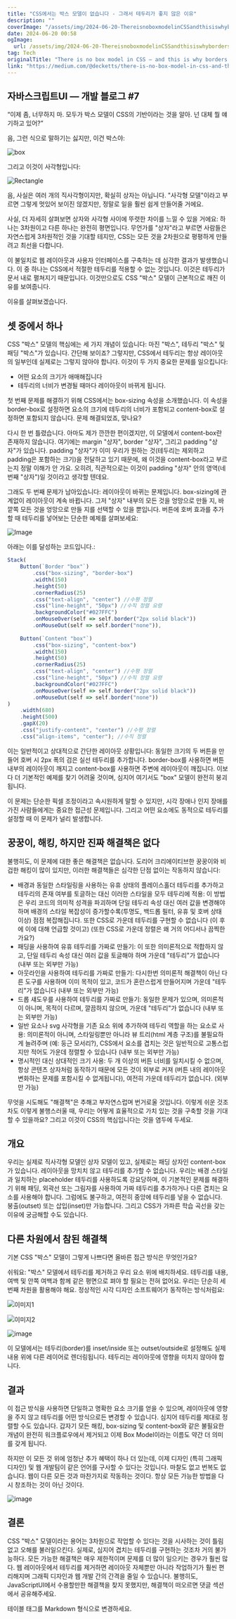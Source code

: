 ```yaml
---
title: "CSS에서는 박스 모델이 없습니다 - 그래서 테두리가 좋지 않은 이유"
description: ""
coverImage: "/assets/img/2024-06-20-ThereisnoboxmodelinCSSandthisiswhybordersareterrible_0.png"
date: 2024-06-20 00:58
ogImage: 
  url: /assets/img/2024-06-20-ThereisnoboxmodelinCSSandthisiswhybordersareterrible_0.png
tag: Tech
originalTitle: "There is no box model in CSS — and this is why borders are terrible"
link: "https://medium.com/@decketts/there-is-no-box-model-in-css-and-this-is-why-borders-are-terrible-dd7e4b736955"
---
```



## 자바스크립트UI — 개발 블로그 #7

“이제 좀, 너무하지 마. 모두가 박스 모델이 CSS의 기반이라는 것을 알아. 넌 대체 뭘 얘기하고 있어?”

음, 그런 식으로 말하기는 싫지만, 이건 박스야:

![box](/assets/img/2024-06-20-ThereisnoboxmodelinCSSandthisiswhybordersareterrible_0.png)

<div class="content-ad"></div>

그리고 이것이 사각형입니다:

![Rectangle](/assets/img/2024-06-20-ThereisnoboxmodelinCSSandthisiswhybordersareterrible_1.png)

음, 사실은 여러 개의 직사각형이지만, 확실히 상자는 아닙니다. "사각형 모델"이라고 부르면 그렇게 멋있어 보이진 않겠지만, 정말로 일을 훨씬 쉽게 만들어줄 거에요.

사실, 더 자세히 살펴보면 상자와 사각형 사이에 뚜렷한 차이를 느낄 수 있을 거에요: 하나는 3차원이고 다른 하나는 완전히 평면입니다. 무언가를 "상자"라고 부르면 사람들은 자연스럽게 3차원적인 것을 기대할 테지만, CSS는 모든 것을 2차원으로 평평하게 만들려고 최선을 다합니다.

<div class="content-ad"></div>

이 불일치로 웹 레이아웃과 사용자 인터페이스를 구축하는 데 심각한 결과가 발생했습니다. 이 중 하나는 CSS에서 적절한 테두리를 적용할 수 없는 것입니다. 이것은 테두리가 문서 내로 펼쳐지기 때문입니다. 이것만으로도 CSS "박스" 모델이 근본적으로 깨진 이유를 보여줍니다.

이유를 살펴보겠습니다.

## 셋 중에서 하나

CSS "박스" 모델의 핵심에는 세 가지 개념이 있습니다: 마진 "박스", 테두리 "박스" 및 패딩 "박스"가 있습니다. 간단해 보이죠? 그렇지만, CSS에서 테두리는 항상 레이아웃의 일부인데 실제로는 그렇지 않아야 합니다. 이것이 두 가지 중요한 문제를 일으킵니다:

<div class="content-ad"></div>

- 어떤 요소의 크기가 애매해집니다
- 테두리의 너비가 변경될 때마다 레이아웃이 바뀌게 됩니다.

첫 번째 문제를 해결하기 위해 CSS에서는 box-sizing 속성을 소개했습니다. 이 속성을 border-box로 설정하면 요소의 크기에 테두리의 너비가 포함되고 content-box로 설정하면 포함되지 않습니다. 문제 해결되었죠, 맞나요?

다시 한 번 틀렸습니다. 아마도 제가 깐깐한 편이겠지만, 이 모델에서 content-box란 존재하지 않습니다. 여기에는 margin "상자", border "상자", 그리고 padding "상자"가 있습니다. padding "상자"가 이미 우리가 원하는 것(테두리는 제외하고 padding은 포함하는 크기)을 전달하고 있기 때문에, 왜 이것을 content-box라고 부르는지 정말 이해가 안 가요. 오히려, 직관적으로는 이것이 padding "상자" 안의 영역(네 번째 "상자")일 것이라고 생각할 텐데요.

그래도 두 번째 문제가 남아있습니다: 레이아웃이 바뀌는 문제입니다. box-sizing에 관계없이 레이아웃이 계속 바뀝니다. 그저 "상자" 내부의 모든 것을 엉망으로 만들 지, 바깥쪽 모든 것을 엉망으로 만들 지를 선택할 수 있을 뿐입니다. 버튼에 호버 효과를 추가할 때 테두리를 넣어보는 단순한 예제를 살펴보세요:

<div class="content-ad"></div>


![Image](https://miro.medium.com/v2/resize:fit:1400/1*ayv0dXb1OsnY0qv6EaxxUQ.gif)

아래는 이를 달성하는 코드입니다.:

```js
Stack(
    Button(`Border "box"`)
        .css("box-sizing", "border-box")
        .width(150)
        .height(50)
        .cornerRadius(25)
        .css("text-align", "center") //수평 정렬
        .css("line-height", "50px") //수직 정렬 요령
        .backgroundColor("#027FFC")
        .onMouseOver(self => self.border("2px solid black"))
        .onMouseOut(self => self.border("none")),
        
    Button(`Content "box"`)
        .css("box-sizing", "content-box")
        .width(150)
        .height(50)
        .cornerRadius(25)
        .css("text-align", "center") //수평 정렬
        .css("line-height", "50px") //수직 정렬 요령
        .backgroundColor("#027FFC")
        .onMouseOver(self => self.border("2px solid black"))
        .onMouseOut(self => self.border("none"))
)
    .width(680)
    .height(500)
    .gapX(20)
    .css("justify-content", "center") //수평 정렬
    .css("align-items", "center"); //수직 정렬
```

이는 일반적이고 상대적으로 간단한 레이아웃 상황입니다: 동일한 크기의 두 버튼을 만들어 호버 시 2px 폭의 검은 실선 테두리를 추가합니다. border-box를 사용하면 버튼 내부의 레이아웃이 깨지고 content-box를 사용하면 주변에 레이아웃이 깨집니다. 이보다 더 기본적인 예제를 찾기 어려울 것이며, 심지어 여기서도 "box" 모델이 완전히 붕괴됩니다.


<div class="content-ad"></div>

이 문제는 단순한 픽셀 조정이라고 속시원하게 말할 수 있지만, 시각 장애나 인지 장애를 가진 사람들에게는 중요한 접근성 문제입니다. 그리고 어떤 요소에도 동적으로 테두리를 설정할 때 이 문제가 널리 발생합니다.

## 꿍꿍이, 해킹, 하지만 진짜 해결책은 없다

불행히도, 이 문제에 대한 좋은 해결책은 없습니다. 도리어 크리에이티브한 꿍꿍이와 비겁한 해킹이 많이 있지만, 이러한 해결책들은 심각한 단점 없이는 작동하지 않습니다:

- 배경과 동일한 스타일링을 사용하는 유휴 상태의 플레이스홀더 테두리를 추가하고 테두리의 존재 여부를 토글하는 대신 이러한 스타일을 모두 테두리에 적용: 이 방법은 우리 코드의 의미적 성격을 파괴하며 단일 테두리 속성 대신 여러 값을 변경해야 하며 배경의 스타일 복잡성이 증가할수록(투명도, 백드롭 필터, 유휴 및 호버 상태 이상) 점점 복잡해집니다. 또한 CSS로 가운데 테두리를 구현할 수 없습니다 (이 후에 이에 대해 언급할 것이고) (또한 CSS로 가운데 정렬은 왜 거의 어디서나 끔찍한가요?)
- 패딩을 사용하여 유휴 테두리를 가짜로 만들기: 이 또한 의미론적으로 적합하지 않고, 단일 테두리 속성 대신 여러 값을 토글해야 하며 가운데 "테두리"가 없습니다 (내부 또는 외부만 가능)
- 아웃라인을 사용하여 테두리를 가짜로 만들기: 다시한번 의미론적 해결책이 아닌 다른 도구를 사용하며 이미 목적이 있고, 코드가 혼란스럽게 만들어지며 가운데 "테두리"가 없습니다 (내부 또는 외부만 가능)
- 드롭 섀도우를 사용하여 테두리를 가짜로 만들기: 동일한 문제가 있으며, 의미론적이 아니며, 목적이 다르며, 깔끔하지 않으며, 가운데 "테두리"가 없습니다 (내부 또는 외부만 가능)
- 일반 요소나 svg 사각형을 기존 요소 위에 추가하여 테두리 역할을 하는 요소로 사용: 의미론적이 아니며, 스타일링뿐만 아니라 뷰 트리(html 계층 구조)를 불필요하게 늘려주며 (예: 둥근 모서리?), CSS에서 요소를 겹치는 것은 일반적으로 고통스럽지만 적어도 가운데 정렬할 수 있습니다 (내부 또는 외부만 가능)
- 명시적인 대신 상대적인 크기 사용: 두 개 이상의 버튼 너비를 일치시킬 수 없으며, 항상 콘텐츠 상자처럼 동작하기 때문에 모든 것이 외부로 커져 (버튼 내의 레이아웃 변화하는 문제를 포함시킬 수 없게됩니다), 여전히 가운데 테두리가 없습니다. (외부만 가능)

<div class="content-ad"></div>

무엇을 시도해도 "해결책"은 추해고 부자연스럽며 번거로울 것입니다. 이렇게 쉬운 것조차도 이렇게 불행스러울 때, 우리는 어떻게 효율적으로 가치 있는 것을 구축할 것을 기대할 수 있을까요? 그리고 이것이 CSS의 핵심입니다는 것을 염두에 두세요.

## 개요

우리는 실제로 직사각형 모델인 상자 모델이 있고, 실제로는 패딩 상자인 content-box가 있습니다. 레이아웃을 망치치 않고 테두리를 추가할 수 없습니다. 우리는 배경 스타일과 일치하는 placeholder 테두리를 사용하도록 강요당하며, 이 기본적인 문제를 해결하기 위해 패딩, 외곽선 또는 그림자를 사용하여 가짜 테두리를 추가하거나 다른 겹치는 요소를 사용해야 합니다. 그럼에도 불구하고, 여전히 중앙에 테두리를 넣을 수 없습니다. 붕출(outset) 또는 삽입(inset)만 가능합니다. 그리고 CSS가 가파른 학습 곡선을 갖는 이유에 궁금해할 수도 있습니다.

## 다른 차원에서 참된 해결책

<div class="content-ad"></div>

기본 CSS "박스" 모델이 그렇게 나쁘다면 올바른 접근 방식은 무엇인가요?

쉬워요: "박스" 모델에서 테두리를 제거하고 우리 요소 위에 배치하세요. 테두리를 내용, 여백 및 안쪽 여백과 함께 같은 평면으로 펴야 할 필요는 전혀 없어요. 우리는 단순히 세 번째 차원을 활용해야 해요. 정상적인 시각 디자인 소프트웨어가 동작하는 방식처럼요:

![이미지1](/assets/img/2024-06-20-ThereisnoboxmodelinCSSandthisiswhybordersareterrible_2.png)

![이미지2](/assets/img/2024-06-20-ThereisnoboxmodelinCSSandthisiswhybordersareterrible_3.png)

<div class="content-ad"></div>


![image](/assets/img/2024-06-20-ThereisnoboxmodelinCSSandthisiswhybordersareterrible_4.png)

이 모델에서는 테두리(border)를 inset/inside 또는 outset/outside로 설정해도 실제 내용 위에 다른 레이어로 렌더링됩니다. 테두리는 레이아웃에 영향을 미치지 않아야 합니다.

## 결과

이 접근 방식을 사용하면 단일하고 명확한 요소 크기를 얻을 수 있으며, 레이아웃에 영향을 주지 않고 테두리를 어떤 방식으로든 변경할 수 있습니다. 심지어 테두리를 제대로 정렬할 수도 있습니다. 갑자기 모든 해킹, box-sizing 및 content-box와 같은 불필요한 개념이 완전히 워크플로우에서 제거되고 이제 Box Model이라는 이름도 약간 더 의미를 갖게 됩니다.


<div class="content-ad"></div>

하지만 이 모든 것 위에 엄청난 추가 혜택이 하나 더 있는데, 이제 디자인 (특히 그래픽 디자인) 및 웹 개발팀이 같은 언어를 구사할 수 있다는 것입니다. 마찰도 없고 번복도 없습니다. 웹이 다른 모든 것과 마찬가지로 작동하는 것이다. 항상 모든 가능한 방법을 다시 창조하는 것이 아닌 것이다.

![image](/assets/img/2024-06-20-ThereisnoboxmodelinCSSandthisiswhybordersareterrible_5.png)

## 결론

CSS "박스" 모델이라는 용어는 3차원으로 작업할 수 있다는 것을 시사하는 것이 틀림없고 오해를 불러일으킨다. 실제로, 심지어 겹치는 테두리를 구현하는 것조차 거의 불가능하다. 모든 가능한 해결책은 매우 제한적이며 문제를 더 많이 일으키는 경우가 훨씬 많다. 웹 레이아웃에서 테두리를 제거하면 레이아웃 자체뿐만 아니라 작업하기가 훨씬 편리해지며 그래픽 디자인과 웹 개발 간의 간격을 줄일 수 있습니다. 불행히도, JavaScriptUI에서 수용할만한 해결책을 찾지 못했지만, 해결책이 떠오르면 댓글 섹션에서 공유해주세요.

<div class="content-ad"></div>

테이블 태그를 Markdown 형식으로 변경하세요.